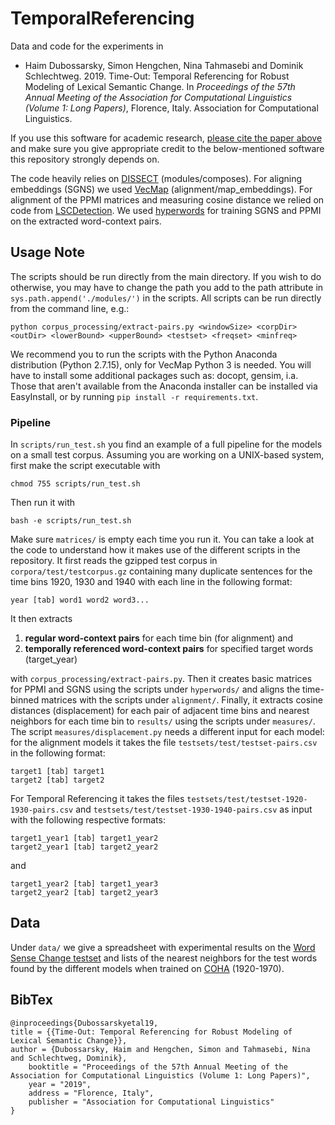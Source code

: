# TemporalReferencing

Data and code for the experiments in 

- Haim Dubossarsky, Simon Hengchen, Nina Tahmasebi and Dominik Schlechtweg. 2019. Time-Out: Temporal Referencing for Robust Modeling of Lexical Semantic Change. In *Proceedings of the 57th Annual Meeting of the Association for Computational Linguistics (Volume 1: Long Papers)*, Florence, Italy. Association for Computational Linguistics.

If you use this software for academic research, [please cite the paper above](#bibtex) and make sure you give appropriate credit to the below-mentioned software this repository strongly depends on.

The code heavily relies on [DISSECT](http://clic.cimec.unitn.it/composes/toolkit/introduction.html) (modules/composes). For aligning embeddings (SGNS) we used [VecMap](https://github.com/artetxem/vecmap) (alignment/map_embeddings). For alignment of the PPMI matrices and measuring cosine distance we relied on code from [LSCDetection](https://github.com/Garrafao/LSCDetection). We used [hyperwords](https://bitbucket.org/omerlevy/hyperwords) for training SGNS and PPMI on the extracted word-context pairs.

Usage Note
--------

The scripts should be run directly from the main directory. If you wish to do otherwise, you may have to change the path you add to the path attribute in `sys.path.append('./modules/')` in the scripts. All scripts can be run directly from the command line, e.g.:

	python corpus_processing/extract-pairs.py <windowSize> <corpDir> <outDir> <lowerBound> <upperBound> <testset> <freqset> <minfreq>

We recommend you to run the scripts with the Python Anaconda distribution (Python 2.7.15), only for VecMap Python 3 is needed. You will have to install some additional packages such as: docopt, gensim, i.a. Those that aren't available from the Anaconda installer can be installed via EasyInstall, or by running `pip install -r requirements.txt`. 

### Pipeline

In `scripts/run_test.sh` you find an example of a full pipeline for the models on a small test corpus. Assuming you are working on a UNIX-based system, first make the script executable with

	chmod 755 scripts/run_test.sh

Then run it with

	bash -e scripts/run_test.sh

Make sure `matrices/` is empty each time you run it. You can take a look at the code to understand how it makes use of the different scripts in the repository. It first reads the gzipped test corpus in `corpora/test/testcorpus.gz` containing many duplicate sentences for the time bins 1920, 1930 and 1940 with each line in the following format:

	year [tab] word1 word2 word3...

It then extracts

1. **regular word-context pairs** for each time bin (for alignment) and
2. **temporally referenced word-context pairs** for specified target words (target\_year)

with `corpus_processing/extract-pairs.py`. Then it creates basic matrices for PPMI and SGNS using the scripts under `hyperwords/` and aligns the time-binned matrices with the scripts under `alignment/`. Finally, it extracts cosine distances (displacement) for each pair of adjacent time bins and nearest neighbors for each time bin to `results/` using the scripts under `measures/`. The script `measures/displacement.py` needs a different input for each model: for the alignment models it takes the file `testsets/test/testset-pairs.csv` in the following format:

	target1 [tab] target1
	target2 [tab] target2

For Temporal Referencing it takes the files `testsets/test/testset-1920-1930-pairs.csv` and `testsets/test/testset-1930-1940-pairs.csv` as input with the following respective formats:

	target1_year1 [tab] target1_year2
	target2_year1 [tab] target2_year2

and

	target1_year2 [tab] target1_year3
	target2_year2 [tab] target2_year3


Data
--------

Under `data/` we give a spreadsheet with experimental results on the [Word Sense Change testset](https://zenodo.org/record/495572) and lists of the nearest neighbors for the test words found by the different models when trained on [COHA](https://www.english-corpora.org/coha/) (1920-1970).

BibTex
--------

```
@inproceedings{Dubossarskyetal19,
title = {{Time-Out: Temporal Referencing for Robust Modeling of Lexical Semantic Change}},
author = {Dubossarsky, Haim and Hengchen, Simon and Tahmasebi, Nina and Schlechtweg, Dominik},
    booktitle = "Proceedings of the 57th Annual Meeting of the Association for Computational Linguistics (Volume 1: Long Papers)",
    year = "2019",
    address = "Florence, Italy",
    publisher = "Association for Computational Linguistics"
}
```
